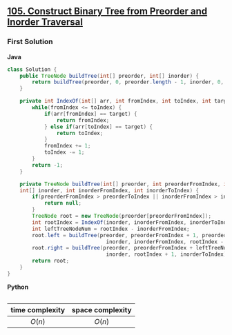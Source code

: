 ## [105. Construct Binary Tree from Preorder and Inorder Traversal](https://leetcode.cn/problems/construct-binary-tree-from-preorder-and-inorder-traversal/)

### First Solution

**Java**
```java
class Solution {
    public TreeNode buildTree(int[] preorder, int[] inorder) {
        return buildTree(preorder, 0, preorder.length - 1, inorder, 0, inorder.length - 1);
    }

    private int IndexOf(int[] arr, int fromIndex, int toIndex, int target) {
        while(fromIndex <= toIndex) {
            if(arr[fromIndex] == target) {
                return fromIndex;
            } else if(arr[toIndex] == target) {
                return toIndex;
            }
            fromIndex += 1;
            toIndex -= 1;
        }
        return -1;
    }

    private TreeNode buildTree(int[] preorder, int preorderFromIndex, int preorderToIndex, 
    int[] inorder, int inorderFromIndex, int inorderToIndex) {
        if(preorderFromIndex > preorderToIndex || inorderFromIndex > inorderToIndex) {
            return null;
        }
        TreeNode root = new TreeNode(preorder[preorderFromIndex]);
        int rootIndex = IndexOf(inorder, inorderFromIndex, inorderToIndex, root.val);
        int leftTreeNodeNum = rootIndex - inorderFromIndex;
        root.left = buildTree(preorder, preorderFromIndex + 1, preorderFromIndex + leftTreeNodeNum, 
                                inorder, inorderFromIndex, rootIndex - 1);
        root.right = buildTree(preorder, preorderFromIndex + leftTreeNodeNum + 1, preorderToIndex, 
                                inorder, rootIndex + 1, inorderToIndex);
        return root;
    }
}
```
**Python**
```python

```
|time complexity|space complexity|
|:-------------:|:--------------:|
|$O(n)$         |$O(n)$          |